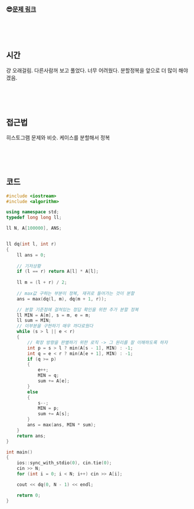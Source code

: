 

### &#128526;[문제 링크](https://www.acmicpc.net/problem/2104)

<br>

<br>

<br>

## 시간

걍 오래걸림. 다른사람꺼 보고 풀었다. 너무 어려웠다. 분할정복을 앞으로 더 많이 해야겠음.

<br>

<br>

<br>

## 접근법

히스토그램 문제와 비슷. 케이스를 분할해서 정복

<br>

<br>

<br>

## 코드

```cpp
#include <iostream>
#include <algorithm>

using namespace std;
typedef long long ll;

ll N, A[100000], ANS;


ll dq(int l, int r)
{
	ll ans = 0;
	
    // 기저상황
	if (l == r) return A[l] * A[l];
	
	ll m = (l + r) / 2;
	
    // max값 구하는 부분이 정복, 재귀로 들어가는 것이 분할
	ans = max(dq(l, m), dq(m + 1, r));

    // 분할 기준점에 걸쳐있는 정답 확인을 위한 추가 분할 정복
	ll MIN = A[m], s = m, e = m;
	ll sum = MIN;
    // 이부분을 구현하기 매우 까다로웠다
	while (s > l || e < r)
	{
        // 확장 방향을 판별하기 위한 로직 -> 그 원리를 잘 이해하도록 하자
		int p = s > l ? min(A[s - 1], MIN) : -1;
		int q = e < r ? min(A[e + 1], MIN) : -1;
		if (q >= p)
		{
			e++;
			MIN = q;
			sum += A[e];
		}
		else
		{
			s--;
			MIN = p;
			sum += A[s];
		}
		ans = max(ans, MIN * sum);
	}
	return ans;
}

int main()
{
	ios::sync_with_stdio(0), cin.tie(0);
	cin >> N;
	for (int i = 0; i < N; i++) cin >> A[i];

	cout << dq(0, N - 1) << endl;

	return 0;
}

```

<br>

<br>

<br>

